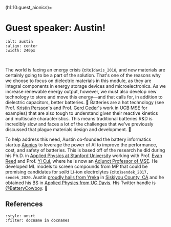 (h1:10:guest_aionics)=
# Guest speaker: Austin!

```{image} ../../assets/fig/08/austin.jpg
:alt: austin
:align: center
:width: 240px
```

&nbsp;

The world is facing an energy crisis {cite}`davis_2018`, and new materials are certainly going to be a part of the solution.
That's one of the reasons why we choose to focus on dielectric materials in this module, as they are integral components in energy storage devices and microelectronics.
As we increase renewable energy output, however, we must also develop new technology to store and move this energy—and that calls for, in addition to dielectric capacitors, better batteries. 🔋
Batteries are a hot technology (see Prof. [Kristin Persson](https://perssongroup.lbl.gov/)'s and Prof. [Gerd Ceder](https://ceder.berkeley.edu/)'s work in UCB MSE for examples) that are also tough to understand given their reactive kinetics and multiscale characteristics.
This means traditional batteries R&D is incredibly slow and faces a lot of the challenges that we've previously discussed that plague materials design and development. 🐌

To help address this need, Austin co-founded the battery informatics startup [Aionics](https://aionics.io/) to leverage the power of AI to improve the performance, cost, and safety of batteries.
This is based off of the research he did during his Ph.D. in [Applied Physics at Stanford University](http://appliedphysics.stanford.edu/) working with Prof. [Evan Reed](https://reedgroup.stanford.edu/) and Prof. [Yi Cui](https://web.stanford.edu/group/cui_group/), where he is now an [Adjunct Professor of MSE](https://mse.stanford.edu/people/austin-sendek).
He developed ML models to screen compounds from MP that could be promising candidates for _solid_ Li-ion electrolytes {cite}`sendek_2017, sendek_2020`.
Austin [proudly hails from Yreka](https://www.siskiyoudaily.com/opinion/20170516/guest-opinion-path-forward-for-siskiyou-county) in [Siskiyou County, CA](https://goo.gl/maps/66CR7KNR4inYBgSR8) and he obtained his BS in [Applied Physics from UC Davis](https://www.ucdavis.edu/majors/applied-physics).
His Twitter handle is [@BatteryCowboy](https://twitter.com/BatteryCowboy). 🤠



## References

```{bibliography}
:style: unsrt
:filter: docname in docnames
```


